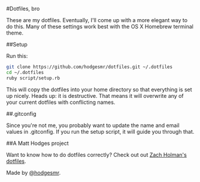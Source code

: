 #Dotfiles, bro

These are my dotfiles. Eventually, I'll come up with a more elegant way to do this. Many of these settings work best with the OS X Homebrew terminal theme.

##Setup

Run this:

```sh
git clone https://github.com/hodgesmr/dotfiles.git ~/.dotfiles
cd ~/.dotfiles
ruby script/setup.rb
```

This will copy the dotfiles into your home directory so that everything is set up nicely. Heads up: it is destructive. That means it will overwrite any of your current dotfiles with conflicting names.

##.gitconfig

Since you're not me, you probably want to update the name and email values in .gitconfig. If you run the setup script, it will guide you through that.

##A Matt Hodges project

Want to know how to do dotfiles correctly? Check out out [Zach Holman's dotfiles](http://github.com/holman/dotfiles).

Made by [@hodgesmr](http://twitter.com/hodgesmr).
